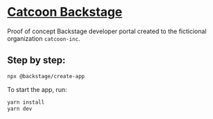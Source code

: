 # [Catcoon Backstage](https://backstage.io)

Proof of concept Backstage developer portal created to the ficticional organization `catcoon-inc`.

## Step by step:

```sh
npx @backstage/create-app
```

To start the app, run:

```sh
yarn install
yarn dev
```

